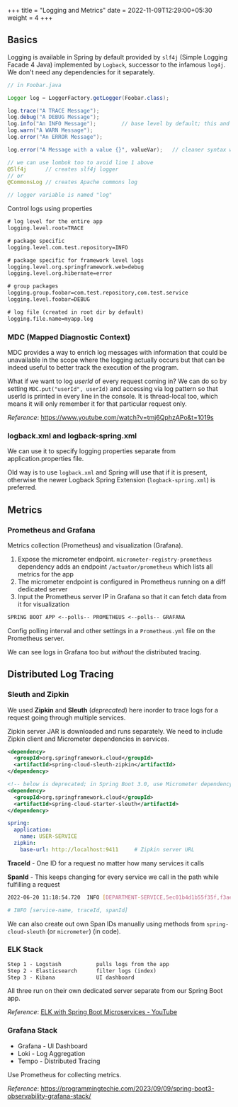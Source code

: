 +++
title = "Logging and Metrics"
date = 2022-11-09T12:29:00+05:30
weight = 4
+++

## Basics
Logging is available in Spring by default provided by `slf4j` (Simple Logging Facade 4 Java) implemented by `Logback`, successor to the infamous `log4j`. We don't need any dependencies for it separately.

```java
// in Foobar.java

Logger log = LoggerFactory.getLogger(Foobar.class);

log.trace("A TRACE Message");
log.debug("A DEBUG Message");
log.info("An INFO Message");		// base level by default; this and all above this are shown
log.warn("A WARN Message");
log.error("An ERROR Message");

log.error("A Message with a value {}", valueVar);	// cleaner syntax with log

// we can use lombok too to avoid line 1 above
@Slf4j		// creates slf4j logger
// or
@CommonsLog	// creates Apache commons log

// logger variable is named "log"
```

Control logs using properties
```txt
# log level for the entire app
logging.level.root=TRACE

# package specific
logging.level.com.test.repository=INFO

# package specific for framework level logs
logging.level.org.springframework.web=debug
logging.level.org.hibernate=error

# group packages
logging.group.foobar=com.test.repository,com.test.service
logging.level.foobar=DEBUG

# log file (created in root dir by default)
logging.file.name=myapp.log
```

### MDC (Mapped Diagnostic Context)
MDC provides a way to enrich log messages with information that could be unavailable in the scope where the logging actually occurs but that can be indeed useful to better track the execution of the program.

What if we want to log _userId_ of every request coming in? We can do so by setting `MDC.put("userId", userId)` and accessing via log pattern so that userId is printed in every line in the console. It is thread-local too, which means it will only remember it for that particular request only.

_Reference_: https://www.youtube.com/watch?v=tmj6QphzAPo&t=1019s

### logback.xml and logback-spring.xml
We can use it to specify logging properties separate from application.properties file.

Old way is to use `logback.xml` and Spring will use that if it is present, otherwise the newer Logback Spring Extension (`logback-spring.xml`) is preferred.

## Metrics
### Prometheus and Grafana
Metrics collection (Prometheus) and visualization (Grafana).

1. Expose the micrometer endpoint. `micrometer-registry-prometheus` dependency adds an endpoint `/actuator/prometheus` which lists all metrics for the app
2. The micrometer endpoint is configured in Prometheus running on a diff dedicated server
3. Input the Prometheus server IP in Grafana so that it can fetch data from it for visualization

```txt
SPRING BOOT APP <--polls-- PROMETHEUS <--polls-- GRAFANA
```

Config polling interval and other settings in a `Prometheus.yml` file on the Prometheus server.

We can see logs in Grafana too but _without_ the distributed tracing.

## Distributed Log Tracing
### Sleuth and Zipkin
We used **Zipkin** and **Sleuth** (_deprecated_) here inorder to trace logs for a request going through multiple services.

Zipkin server JAR is downloaded and runs separately. We need to include Zipkin client and Micrometer dependencies in services.
```xml
<dependency>
  <groupId>org.springframework.cloud</groupId>
  <artifactId>spring-cloud-sleuth-zipkin</artifactId>
</dependency>

<!-- below is deprecated; in Spring Boot 3.0, use Micrometer dependency -->
<dependency>
  <groupId>org.springframework.cloud</groupId>
  <artifactId>spring-cloud-starter-sleuth</artifactId>
</dependency>
```

```yaml
spring:
  application:
    name: USER-SERVICE
  zipkin:
    base-url: http://localhost:9411		# Zipkin server URL
```

**TraceId** - One ID for a request no matter how many services it calls

**SpanId** - This keeps changing for every service we call in the path while fulfilling a request

```sh
2022-06-20 11:18:54.720  INFO [DEPARTMENT-SERVICE,5ec01b4d1b55f35f,f3aeb60a7471c5af] 21340 --- [nio-9002-exec-1] o.a.c.c.C.[Tomcat].[localhost].[/]

# INFO [service-name, traceId, spanId]
```

We can also create out own Span IDs manually using methods from `spring-cloud-sleuth` (or `micrometer`) (in code).

### ELK Stack

```txt
Step 1 - Logstash 	    	pulls logs from the app
Step 2 - Elasticsearch  	filter logs (index)
Step 3 - Kibana         	UI dashboard
```

All three run on their own dedicated server separate from our Spring Boot app.

_Reference_: [ELK with Spring Boot Microservices - YouTube](https://youtu.be/QZbZDu1xAr8)

### Grafana Stack
- Grafana - UI Dashboard
- Loki - Log Aggregation
- Tempo - Distributed Tracing

Use Prometheus for collecting metrics.

_Reference_: https://programmingtechie.com/2023/09/09/spring-boot3-observability-grafana-stack/